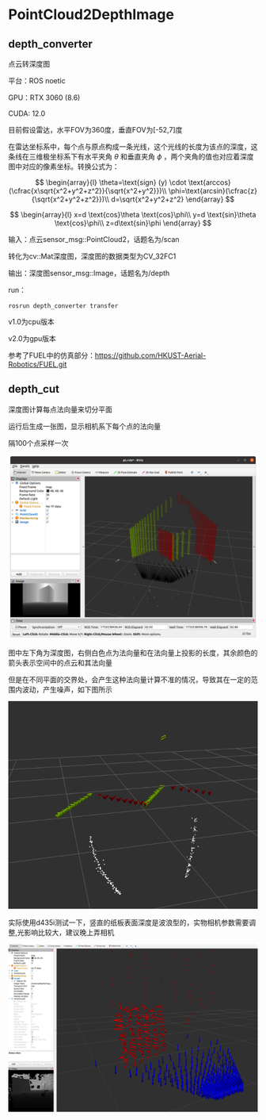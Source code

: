 # PointCloud2DepthImage

## depth_converter

点云转深度图

平台：ROS noetic

GPU：RTX 3060 (8.6)

CUDA: 12.0

目前假设雷达，水平FOV为360度，垂直FOV为[-52,7]度

在雷达坐标系中，每个点与原点构成一条光线，这个光线的长度为该点的深度，这条线在三维极坐标系下有水平夹角 $\theta$ 和垂直夹角 $\phi$ ，两个夹角的值也对应着深度图中对应的像素坐标。转换公式为：

$$
\begin{array}{l}
\theta=\text{sign} (y) \cdot \text{arccos} (\cfrac{x\sqrt{x^2+y^2+z^2}}{\sqrt{x^2+y^2}})\\
\phi=\text{arcsin}(\cfrac{z}{\sqrt{x^2+y^2+z^2}})\\
d=\sqrt{x^2+y^2+z^2}
\end{array}
$$

$$
\begin{array}{l}
x=d \text{cos}\theta \text{cos}\phi\\
y=d \text{sin}\theta \text{cos}\phi\\
z=d\text{sin}\phi
\end{array}
$$

输入：点云sensor_msg::PointCloud2，话题名为/scan

转化为cv::Mat深度图，深度图的数据类型为CV_32FC1

输出：深度图sensor_msg::Image，话题名为/depth

run：

    rosrun depth_converter transfer

v1.0为cpu版本

v2.0为gpu版本

参考了FUEL中的仿真部分：https://github.com/HKUST-Aerial-Robotics/FUEL.git

## depth_cut

深度图计算每点法向量来切分平面

运行后生成一张图，显示相机系下每个点的法向量

隔100个点采样一次

![效果图](fig/效果.png "效果图")

图中左下角为深度图，右侧白色点为法向量和在法向量上投影的长度，其余颜色的箭头表示空间中的点云和其法向量

但是在不同平面的交界处，会产生这种法向量计算不准的情况，导致其在一定的范围内波动，产生噪声，如下图所示

![](fig/不同平面交界处.png)

实际使用d435i测试一下，竖直的纸板表面深度是波浪型的，实物相机参数需要调整,光影响比较大，建议晚上弄相机

![](fig/d435i效果.png)

